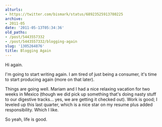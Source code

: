 ```yaml
---
alturls:
- https://twitter.com/bismark/status/68923525913780225
archive:
- 2011-05
date: '2011-05-13T05:34:36'
old_paths:
- /post/5443557332
- /post/5443557332/blogging-again
slug: '1305264876'
title: Blogging Again
---
```


Hi again.

I'm going to start writing again.  I am tired of just being a consumer,
it's time to start producing again (more on that later).

Things are going well.  Mariam and I had a nice relaxing vacation for two
weeks in Mexico (though we did pick up something that's doing nasty stuff
to our digestive tracks... yes, we are getting it checked out).  Work is
good; I leveled up this last quarter, which is a nice star on my resume
plus added responsibility.  Which I like.

So yeah, life is good.
